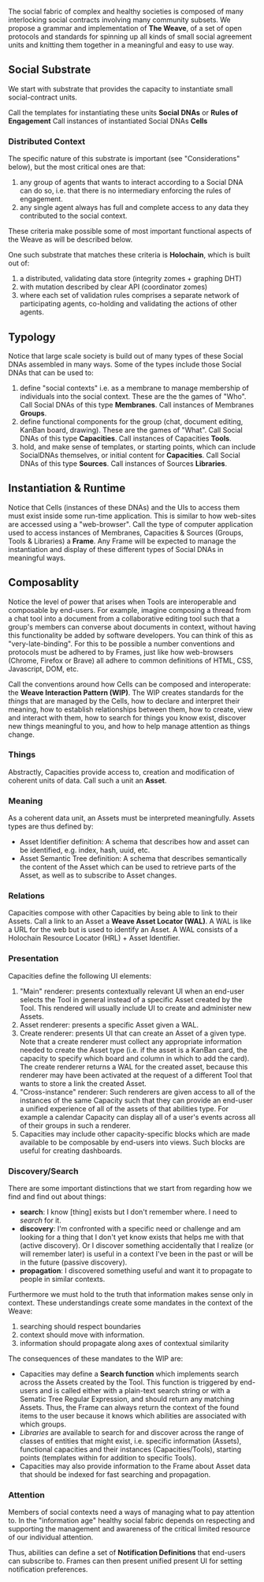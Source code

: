
The social fabric of complex and healthy societies is composed of many interlocking social contracts involving many community subsets.  We propose a grammar and implementation of **The Weave**, of a set of open protocols and standards for spinning up all kinds of small social agreement units and knitting them together in a meaningful and easy to use way.

## Social Substrate

We start with substrate that provides the capacity to instantiate small social-contract units.  

Call the templates for instantiating these units **Social DNAs** or **Rules of Engagement**
Call instances of instantiated Social DNAs **Cells**

### Distributed Context

The specific nature of this substrate is important (see "Considerations" below), but the most critical ones are that:
1. any group of agents that wants to interact according to a Social DNA can do so, i.e. that there is no intermediary enforcing the rules of engagement.
2. any single agent always has full and complete access to any data they contributed to the social context.

These criteria make possible some of most important functional aspects of the Weave as will be described below.

One such substrate that matches these criteria is **Holochain**, which is built out of:
1. a distributed, validating data store (integrity zomes + graphing DHT)
2. with mutation described by clear API (coordinator zomes)
3. where each set of validation rules comprises a separate network of participating agents, co-holding and validating the actions of other agents.


## Typology

Notice that large scale society is build out of many types of these Social DNAs assembled in many ways.  Some of the types include those Social DNAs that can be used to:

1. define "social contexts" i.e. as a membrane to manage membership of individuals into the social context.  These are the the games of "Who".  Call Social DNAs of this type **Membranes**.  Call instances of Membranes **Groups**.
2. define functional components for the group (chat, document editing, KanBan board, drawing).  These are the games of "What". Call Social DNAs of this type **Capacities**.  Call instances of Capacities **Tools**.
3. hold, and make sense of templates, or starting points, which can include SocialDNAs themselves, or initial content for **Capacities**. Call Social DNAs of this type **Sources**.  Call instances of Sources **Libraries**.

## Instantiation & Runtime
Notice that Cells (instances of these DNAs) and the UIs to access them must exist inside some run-time application.  This is similar to how web-sites are accessed using a "web-browser".  Call the type of computer application used to access instances of Membranes, Capacities & Sources (Groups, Tools & Libraries) a **Frame**.  Any Frame will be expected to manage the instantiation and display of these different types of Social DNAs in meaningful ways.

## Composablity
Notice the level of power that arises when Tools are interoperable and composable by end-users.  For example, imagine composing a thread from a chat tool into a document from a collaborative editing tool such that a group's members can converse about documents in context, without having this functionality be added by software developers.  You can think of this as "very-late-binding".  For this to be possible a number conventions and protocols must be adhered to by Frames, just like how web-browsers (Chrome, Firefox or Brave) all adhere to common definitions of HTML, CSS, Javascript, DOM, etc.

Call the conventions around how Cells can be composed and interoperate: the **Weave Interaction Pattern (WIP)**.  The WIP creates standards for the *things* that are managed by the Cells, how to declare and interpret their meaning, how to establish relationships between them, how to create, view and interact with them, how to search for things you know exist, discover new things meaningful to you, and how to help manage attention as things change.

### Things

Abstractly, Capacities provide access to, creation and modification of coherent units of data.  Call such a unit an **Asset**.

### Meaning

As a coherent data unit, an Assets must be interpreted meaningfully.  Assets types are thus defined by:
* Asset Identifier definition:  A schema that describes how and asset can be identified, e.g. index, hash, uuid, etc.
* Asset Semantic Tree definition: A schema that describes semantically the content of the Asset which can be used to retrieve parts of the Asset, as well as to subscribe to Asset changes.

### Relations

Capacities compose with other Capacities by being able to link to their Assets.  Call a link to an Asset a **Weave Asset Locator (WAL)**.  A WAL is like a URL for the web but is used to identify an Asset.  A WAL consists of a Holochain Resource Locator (HRL) + Asset Identifier.

### Presentation

Capacities define the following UI elements:

1. "Main" renderer: presents contextually relevant UI when an end-user selects the Tool in general instead of a specific Asset created by the Tool.  This rendered will usually include UI to create and administer new Assets.
1. Asset renderer: presents a specific Asset given a WAL.
1. Create renderer: presents UI that can create an Asset of a given type.  Note that a create renderer must collect any appropriate information needed to create the Asset type (i.e. if the asset is a KanBan card, the capacity to specify which board and column in which to add the card).  The create renderer returns a WAL for the created asset, because this renderer may have been activated at the request of a different Tool that wants to store a link the created Asset.
1. "Cross-instance" renderer:  Such renderers are given access to all of the instances of the same Capacity such that they can provide an end-user a unified experience of all of the assets of that abilities type.  For example a calendar Capacity can display all of a user's events across all of their groups in such a renderer.
1. Capacities may include other capacity-specific blocks which are made available to be composable by end-users into views.  Such blocks are useful for creating dashboards.

### Discovery/Search

There are some important distinctions that we start from regarding how we find and find out about things:

* **search**: I know [thing] exists but I don't remember where. I need to *search* for it.
* **discovery**: I'm confronted with a specific need or challenge and am looking for a thing that I don't yet know exists that helps me with that (active discovery). Or I discover something accidentally that I realize (or will remember later) is useful in a context I've been in the past or will be in the future (passive discovery).
* **propagation**: I discovered something useful and want it to propagate to people in similar contexts.

Furthermore we must hold to the truth that information makes sense only in context. These understandings create some mandates in the context of the Weave:

1. searching should respect boundaries
2. context should move with information.
3. information should propagate along axes of contextual similarity

The consequences of these mandates to the WIP are:

- Capacities may define a **Search function**  which implements search across the Assets created by the Tool.  This function is triggered by end-users and is called either with a plain-text search string or with a Sematic Tree Regular Expression, and should return any matching Assets.  Thus, the Frame can always return the context of the found items to the user because it knows which abilities are associated with which groups.
- *Libraries* are available to search for and discover across the range of classes of entities that might exist, i.e. specific information (Assets), functional capacities and their instances (Capacities/Tools), starting points (templates within for addition to specific Tools).
- Capacities may also provide information to the Frame about Asset data that should be indexed for fast searching and propagation. 

### Attention

Members of social contexts need a ways of managing what to pay attention to.  In the "information age" healthy social fabric depends on respecting and supporting the management and awareness of the critical limited resource of our individual attention. 

Thus, abilities can define a set of **Notification Definitions** that end-users can subscribe to.  Frames can then present unified  present UI for setting notification preferences. 